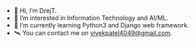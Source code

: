 - 👋 Hi, I’m DrejT.
- 👀 I’m interested in Information Technology and AI/ML.
- 🌱 I’m currently learning Python3 and Django web framework.
- 🛰️ You can contact me on vivekpatel4049@gmail.com.

<!---
DrejT/DrejT is a ✨ special ✨ repository because its `README.md` (this file) appears on your GitHub profile.
You can click the Preview link to take a look at your changes.
--->
